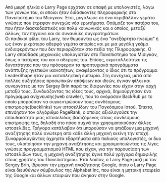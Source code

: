 Από μικρή ηλικία ο Larry Page ερχόταν σε επαφή με υπολογιστές, λόγω των γονιών του, οι οποίοι ήταν διδάσκοντες πληροφορικής στο Πανεπιστήμιο του Μίσιγκαν. 
Έτσι, μεγάλωσε σε ένα περιβάλλον γεμάτο γνώσεις που έτρεφαν συνεχώς νέα ερωτήματα. 
Θαύμαζε τον πατέρα του, που ήταν διασκεδαστικός και πολύ κοινωνικός και ο οποίος, μεταξύ άλλων, τον πήγαινε και σε συναυλίες συγκροτημάτων.  
Οι παιδικοί φίλοι του Larry, τον θυμούνται ως ένα "ανεξάρτητο πνεύμα" ή ως έναν μικρότερο αδερφό γεμάτο απορίες και με μια μεγάλη γκάμα ενδιαφερόντων που δεν περιοριζόταν στο πεδίο της Πληροφορικής.
Ο Larry σπούδασε μηχανικός υπολογιστών στο Πανεπιστημίο του Μίσιγκαν, όπως ο πατέρας του και ο αδερφός του.
Επίσης, εκμεταλλεύτηκε τις δυνατότητες που του πρόσφεραν τα προπτυχιακά προγράμματα ανάπτυξης ηγετικών ικανοτήτων, αναφέροντας ο ίδιος ότι το πρόγραμμα LeaderShape ήταν μια καταπληκτική εμπειρία.
Στη συνέχεια, μετά από πολλές συζητήσεις προσωπικών απόψεων και ιδεών, έγιναν φίλοι και συνεργάτες με τον Sergey Brin παρά τις διαφωνίες που είχαν στην αρχή μεταξύ τους.
Συνδυάζοντας τις ιδέες τους, αρχικά, δημιούργησαν ένα πρόγραμμα ανίχνευσης(web crawler), που το ονόμασαν BackRub με το οποίο μπορούσαν να συγκεντρώσουν τους συνδέσμους επιστροφής(backlinks) των ιστοσελίδων του Παγκόσμιου Ιστού.
Έπειτα, επινόησαν τον αλγόριθμο PageRank, ο οποίος αξιολογούσε την σπουδαιότητα μιας ιστοσελίδας βασιζόμενος στους συνδέσμους επιστροφής της, δηλαδή στο πόσο συχνά την χρησιμοποιούσαν άλλες ιστοσελίδες.
Γρήγορα κατάλαβαν ότι μπορούσαν να φτιάξουν μια μηχανή αναζήτησης πολύ ανώτερη από κάθε άλλη μηχανή εκείνη την εποχή.
Συναρμολογώντας άχρηστα εξαρτήματα από παλιούς υπολογιστές, οι δυο τους, υλοποίησαν την μηχανή αναζήτησης και χρησιμοποιώντας τις λίγες γνώσεις προγραμματισμού HTML που είχαν, για την παρουσίαση των ιστοσελίδων τους, η μηχανή αναζήτησης έγινε πολύ γρήγορα δημοφιλής στους χρήστες του Πανεπιστημίου.
Έτσι λοιπόν, ο Larry Page μαζί με τον Sergey Brin, ίδρυσαν την μηχανή αναζήτησης Google, όπου ο Larry Page είναι διευθύνων σύμβουλος της Alphabet Inc, που είναι η μητρική εταιρεία της Google και άλλων εταιριών που άνηκαν στην Google.
  
